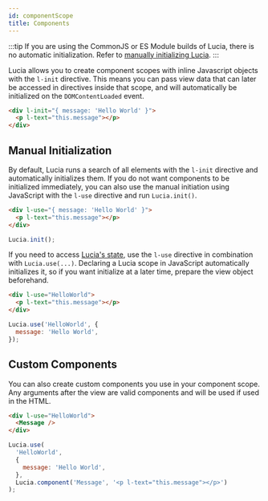 ```yaml
---
id: componentScope
title: Components
---
```


:::tip 
If you are using the CommonJS or ES Module builds of Lucia, there is no automatic initialization. Refer to [manually initializing Lucia](#manual-initialization).
:::

Lucia allows you to create component scopes with inline Javascript objects with the `l-init` directive. This means you can pass view data that can later be accessed in directives inside that scope, and will automatically be initialized on the `DOMContentLoaded` event.

```html
<div l-init="{ message: 'Hello World' }">
  <p l-text="this.message"></p>
</div>
```

## Manual Initialization

By default, Lucia runs a search of all elements with the `l-init` directive and automatically initializes them. If you do not want components to be initialized immediately, you can also use the manual initiation using JavaScript with the `l-use` directive and run `Lucia.init()`.

```html
<div l-use="{ message: 'Hello World' }">
  <p l-text="this.message"></p>
</div>
```

```js
Lucia.init();
```

If you need to access [Lucia's state](/docs/essentials/accessingLuciaState), use the `l-use` directive in combination with `Lucia.use(...)`. Declaring a Lucia scope in JavaScript automatically initializes it, so if you want initialize at a later time, prepare the view object beforehand.

```html
<div l-use="HelloWorld">
  <p l-text="this.message"></p>
</div>
```

```js
Lucia.use('HelloWorld', {
  message: 'Hello World',
});
```

## Custom Components

You can also create custom components you use in your component scope. Any arguments after the view are valid components and will be used if used in the HTML.

```html
<div l-use="HelloWorld">
  <Message />
</div>
```

```js
Lucia.use(
  'HelloWorld',
  {
    message: 'Hello World',
  },
  Lucia.component('Message', '<p l-text="this.message"></p>')
);
```

